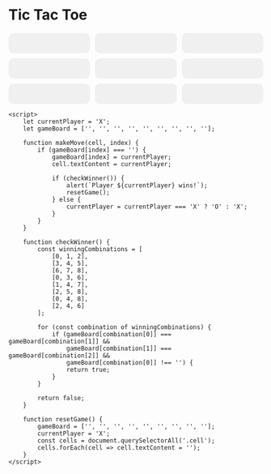 <!DOCTYPE html>
<html>
<head>
	<title>Tic Tac Toe</title>
	<style>
		#game-board {
			display: grid;
			grid-template-columns: repeat(3, 1fr);
			grid-gap: 10px;
		}
		.cell {
			background-color: #f0f0f0;
			padding: 20px;
			border: black;
			border-radius: 10px;
			cursor: pointer;
		}
	</style>
</head>
<body>
	<h1>Tic Tac Toe</h1>
	<div id="game-board">
		<button class="cell" onclick="makeMove(this, 0)"></button>
		<button class="cell" onclick="makeMove(this, 1)"></button>
		<button class="cell" onclick="makeMove(this, 2)"></button>
		<button class="cell" onclick="makeMove(this, 3)"></button>
		<button class="cell" onclick="makeMove(this, 4)"></button>
		<button class="cell" onclick="makeMove(this, 5)"></button>
		<button class="cell" onclick="makeMove(this, 6)"></button>
		<button class="cell" onclick="makeMove(this, 7)"></button>
		<button class="cell" onclick="makeMove(this, 8)"></button>
	</div>

	<script>
		let currentPlayer = 'X';
		let gameBoard = ['', '', '', '', '', '', '', '', ''];

		function makeMove(cell, index) {
			if (gameBoard[index] === '') {
				gameBoard[index] = currentPlayer;
				cell.textContent = currentPlayer;

				if (checkWinner()) {
					alert(`Player ${currentPlayer} wins!`);
					resetGame();
				} else {
					currentPlayer = currentPlayer === 'X' ? 'O' : 'X';
				}
			}
		}

		function checkWinner() {
			const winningCombinations = [
				[0, 1, 2],
				[3, 4, 5],
				[6, 7, 8],
				[0, 3, 6],
				[1, 4, 7],
				[2, 5, 8],
				[0, 4, 8],
				[2, 4, 6]
			];

			for (const combination of winningCombinations) {
				if (gameBoard[combination[0]] === gameBoard[combination[1]] &&
					gameBoard[combination[1]] === gameBoard[combination[2]] &&
					gameBoard[combination[0]] !== '') {
					return true;
				}
			}

			return false;
		}

		function resetGame() {
			gameBoard = ['', '', '', '', '', '', '', '', ''];
			currentPlayer = 'X';
			const cells = document.querySelectorAll('.cell');
			cells.forEach(cell => cell.textContent = '');
		}
	</script>
</body>
</html>
